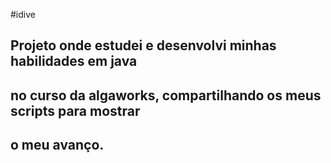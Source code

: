 #idive

## Projeto onde estudei e desenvolvi minhas habilidades em java
## no curso da algaworks, compartilhando os meus scripts para mostrar
## o meu avanço.
